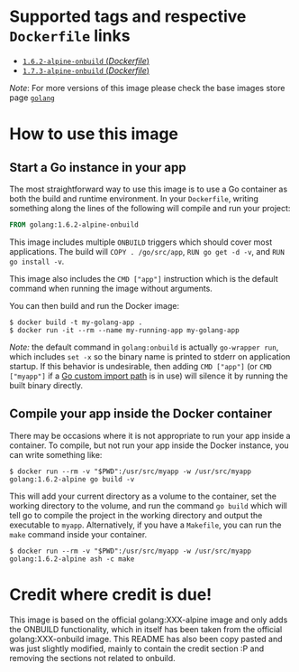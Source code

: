# Supported tags and respective `Dockerfile` links

- [`1.6.2-alpine-onbuild` (*Dockerfile*)](https://github.com/zetaron/docker-golang-alpine-onbuild/blob/1.6.2/Dockerfile)
- [`1.7.3-alpine-onbuild` (*Dockerfile*)](https://github.com/zetaron/docker-golang-alpine-onbuild/blob/1.7.3/Dockerfile)

*Note*: For more versions of this image please check the base images store page [`golang`](https://store.docker.com/images/3e4f3e51-3930-4dd8-975c-517705d9d4e7)

# How to use this image

## Start a Go instance in your app

The most straightforward way to use this image is to use a Go container as both the build and runtime environment. In your `Dockerfile`, writing something along the lines of the following will compile and run your project:

```dockerfile
FROM golang:1.6.2-alpine-onbuild
```

This image includes multiple `ONBUILD` triggers which should cover most applications. The build will `COPY . /go/src/app`, `RUN go get -d -v`, and `RUN go install -v`.

This image also includes the `CMD ["app"]` instruction which is the default command when running the image without arguments.

You can then build and run the Docker image:

```console
$ docker build -t my-golang-app .
$ docker run -it --rm --name my-running-app my-golang-app
```

*Note:* the default command in `golang:onbuild` is actually `go-wrapper run`, which includes `set -x` so the binary name is printed to stderr on application startup. If this behavior is undesirable, then adding `CMD ["app"]` (or `CMD ["myapp"]` if a [Go custom import path](https://golang.org/s/go14customimport) is in use) will silence it by running the built binary directly.

## Compile your app inside the Docker container

There may be occasions where it is not appropriate to run your app inside a container. To compile, but not run your app inside the Docker instance, you can write something like:

```console
$ docker run --rm -v "$PWD":/usr/src/myapp -w /usr/src/myapp golang:1.6.2-alpine go build -v
```

This will add your current directory as a volume to the container, set the working directory to the volume, and run the command `go build` which will tell go to compile the project in the working directory and output the executable to `myapp`. Alternatively, if you have a `Makefile`, you can run the `make` command inside your container.

```console
$ docker run --rm -v "$PWD":/usr/src/myapp -w /usr/src/myapp golang:1.6.2-alpine ash -c make
```

# Credit where credit is due!
This image is based on the official golang:XXX-alpine image and only adds the ONBUILD functionality, which in itself has been taken from the official golang:XXX-onbuild image.
This README has also been copy pasted and was just slightly modified, mainly to contain the credit section :P and removing the sections not related to onbuild.
